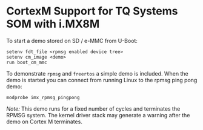 # CortexM Support for TQ Systems SOM with i.MX8M

To start a demo stored on SD / e-MMC from U-Boot:

```
setenv fdt_file <rpmsg enabled device tree>
setenv cm_image <demo>
run boot_cm_mmc
```

To demonstrate `rpmsg` and `freertos` a simple demo is included. When the demo
is started you can connect from running Linux to the rpmsg ping pong demo:

```
modprobe imx_rpmsg_pingpong
```

*Note:* This demo runs for a fixed number of cycles and terminates the RPMSG system.
The kernel driver stack may generate a warning after the demo on Cortex M terminates.
